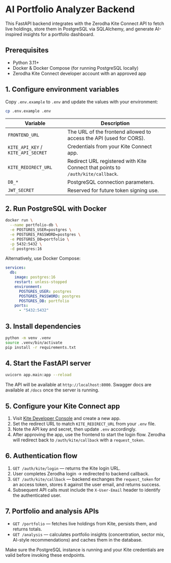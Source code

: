 # AI Portfolio Analyzer Backend

This FastAPI backend integrates with the Zerodha Kite Connect API to fetch live holdings, store them in PostgreSQL via SQLAlchemy, and generate AI-inspired insights for a portfolio dashboard.

## Prerequisites

- Python 3.11+
- Docker & Docker Compose (for running PostgreSQL locally)
- Zerodha Kite Connect developer account with an approved app

## 1. Configure environment variables

Copy `.env.example` to `.env` and update the values with your environment:

```bash
cp .env.example .env
```

| Variable | Description |
| --- | --- |
| `FRONTEND_URL` | The URL of the frontend allowed to access the API (used for CORS). |
| `KITE_API_KEY` / `KITE_API_SECRET` | Credentials from your Kite Connect app. |
| `KITE_REDIRECT_URL` | Redirect URL registered with Kite Connect that points to `/auth/kite/callback`. |
| `DB_*` | PostgreSQL connection parameters. |
| `JWT_SECRET` | Reserved for future token signing use. |

## 2. Run PostgreSQL with Docker

```bash
docker run \
  --name portfolio-db \
  -e POSTGRES_USER=postgres \
  -e POSTGRES_PASSWORD=postgres \
  -e POSTGRES_DB=portfolio \
  -p 5432:5432 \
  -d postgres:16
```

Alternatively, use Docker Compose:

```yaml
services:
  db:
    image: postgres:16
    restart: unless-stopped
    environment:
      POSTGRES_USER: postgres
      POSTGRES_PASSWORD: postgres
      POSTGRES_DB: portfolio
    ports:
      - "5432:5432"
```

## 3. Install dependencies

```bash
python -m venv .venv
source .venv/bin/activate
pip install -r requirements.txt
```

## 4. Start the FastAPI server

```bash
uvicorn app.main:app --reload
```

The API will be available at `http://localhost:8000`. Swagger docs are available at `/docs` once the server is running.

## 5. Configure your Kite Connect app

1. Visit [Kite Developer Console](https://developers.kite.trade/apps) and create a new app.
2. Set the redirect URL to match `KITE_REDIRECT_URL` from your `.env` file.
3. Note the API key and secret, then update `.env` accordingly.
4. After approving the app, use the frontend to start the login flow. Zerodha will redirect back to `/auth/kite/callback` with a `request_token`.

## 6. Authentication flow

1. `GET /auth/kite/login` — returns the Kite login URL.
2. User completes Zerodha login → redirected to backend callback.
3. `GET /auth/kite/callback` — backend exchanges the `request_token` for an access token, stores it against the user email, and returns success.
4. Subsequent API calls must include the `X-User-Email` header to identify the authenticated user.

## 7. Portfolio and analysis APIs

- `GET /portfolio` — fetches live holdings from Kite, persists them, and returns totals.
- `GET /analysis` — calculates portfolio insights (concentration, sector mix, AI-style recommendations) and caches them in the database.

Make sure the PostgreSQL instance is running and your Kite credentials are valid before invoking these endpoints.
